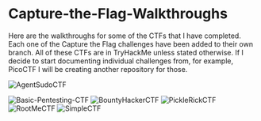 # Capture-the-Flag-Walkthroughs
Here are the walkthroughs for some of the CTFs that I have completed.
Each one of the Capture the Flag challenges have been added to their own branch.
All of these CTFs are in TryHackMe unless stated otherwise. If I decide to start documenting individual challenges from, for example, PicoCTF I will be creating another repository for those.

![AgentSudoCTF](https://github.com/bryceburrow/Capture-the-Flag-Walkthroughs/tree/AgentSudoCTF)

![Basic-Pentesting-CTF](https://github.com/bryceburrow/Capture-the-Flag-Walkthroughs/tree/Basic-Pentesting-CTF)
![BountyHackerCTF](https://github.com/bryceburrow/Capture-the-Flag-Walkthroughs/tree/BountyHackerCTF)
![PickleRickCTF](https://github.com/bryceburrow/Capture-the-Flag-Walkthroughs/tree/PickleRickCTF)
![RootMeCTF](https://github.com/bryceburrow/Capture-the-Flag-Walkthroughs/tree/RootMeCTF)
![SimpleCTF](https://github.com/bryceburrow/Capture-the-Flag-Walkthroughs/tree/SimpleCTF)
